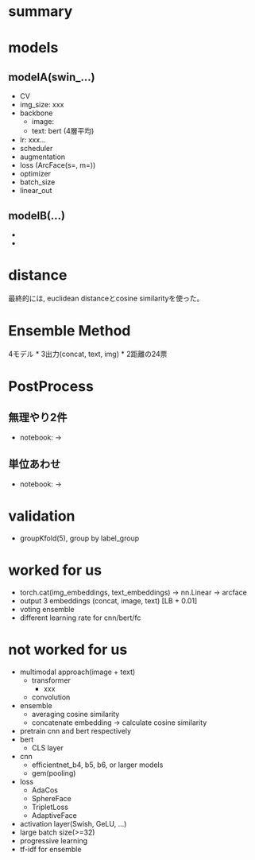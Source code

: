
# summary

# models
## modelA(swin_...)
* CV
* img_size: xxx
* backbone
    * image:
    * text: bert (4層平均)
* lr: xxx...
* scheduler
* augmentation
* loss (ArcFace(s=, m=))
* optimizer
* batch_size
* linear_out

## modelB(...)
*
*

# distance
最終的には, euclidean distanceとcosine similarityを使った。

# Ensemble Method
4モデル * 3出力(concat, text, img) * 2距離の24票

# PostProcess
## 無理やり2件
* notebook: ->
## 単位あわせ
* notebook: ->

# validation
* groupKfold(5), group by label_group

# worked for us
* torch.cat(img_embeddings, text_embeddings) -> nn.Linear -> arcface
* output 3 embeddings (concat, image, text) [LB + 0.01]
* voting ensemble
* different learning rate for cnn/bert/fc

# not worked for us
* multimodal approach(image + text)
  * transformer
    * xxx
  * convolution
* ensemble
  * averaging cosine similarity
  * concatenate embedding -> calculate cosine similarity
* pretrain cnn and bert respectively
* bert
  * CLS layer
* cnn
  * efficientnet_b4, b5, b6, or larger models
  * gem(pooling)
* loss
  * AdaCos
  * SphereFace
  * TripletLoss
  * AdaptiveFace
* activation layer(Swish, GeLU, ...)
* large batch size(>=32)
* progressive learning
* tf-idf for ensemble
